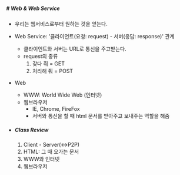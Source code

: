 ##### # Web & Web Service

- 우리는 웹서비스로부터 원하는 것을 얻는다.

- Web Service: '클라이언트(요청: request) - 서버(응답: response)' 관계

  - 클라이언트와 서버는 URL로 통신을 주고받는다.
  - request의 종류
    1. 갖다 줘 = GET
    2. 처리해 줘 = POST

- Web

  - WWW: World Wide Web (인터넷)
  - 웹브라우저
    - IE, Chrome, FireFox 
    - 서버와 통신을 할 때 html 문서를 받아주고 보내주는 역할을 해줌

- ##### Class Review

  1. Client - Server(↔P2P)
  2. HTML: 그 때 오가는 문서
  3. WWW와 인터넷
  4. 웹브라우저  
